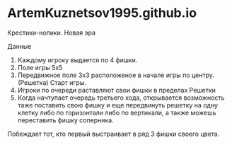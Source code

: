 # ArtemKuznetsov1995.github.io
Крестики-нолики. Новая эра

Данные
1. Каждому игроку выдается по 4 фишки.
2. Поле игры 5х5
3. Передвижное поле 3х3 расположеное в начале игры по центру. (Решетка)
Старт игры.
1. Игроки по очереди раставляют свои фишки в пределах Решетки
2. Когда начтупает очередь третьего хода, открывается возможность таже поставить свою фишку и еще передвинуть решетку на одну клетку либо по горизонтали либо по вертикали, а также можешь переставить фишку соперника.

Побеждает тот, кто первый выстраивает в ряд 3 фишки своего цвета.
